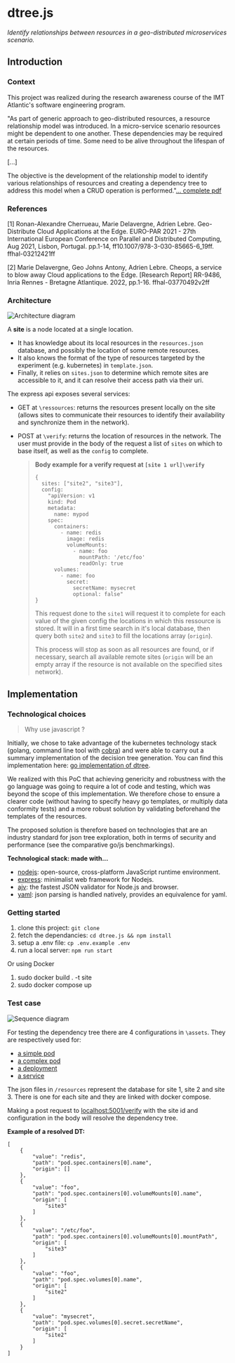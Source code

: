 # dtree.js

*Identify relationships between resources in a geo-distributed microservices scenario.*

## Introduction

### Context

This project was realized during the research awareness course of the IMT Atlantic's software engineering program. 

"As part of generic approach to geo-distributed resources, a resource relationship model was introduced. In a micro-service scenario resources might be dependent to one another. These dependencies may be required at certain periods of time. Some need to be alive throughout the lifespan of the resources.

[...]

The objective is the development of the relationship model to identify various relationships of resources and creating a dependency tree to address this model when a CRUD operation is performed."[... complete pdf](docs/Cheops.pdf/)

### References

<a id="1">[1]</a>
Ronan-Alexandre Cherrueau, Marie Delavergne, Adrien Lebre. Geo-Distribute Cloud Applications at the Edge. EURO-PAR 2021 - 27th International European Conference on Parallel and Distributed Computing, Aug 2021, Lisbon, Portugal. pp.1-14, ff10.1007/978-3-030-85665-6_19ff. ffhal-03212421ff

<a id="2">[2]</a>
Marie Delavergne, Geo Johns Antony, Adrien Lebre. Cheops, a service to blow away Cloud applications to the Edge. [Research Report] RR-9486, Inria Rennes - Bretagne Atlantique. 2022, pp.1-16. ffhal-03770492v2ff

### Architecture

![Architecture diagram](./docs/Site.drawio.svg)

A **site** is a node located at a single location. 

* It has knowledge about its local resources in the `resources.json` database, and possibly the location of some remote resources.
* It also knows the format of the type of resources targeted by the experiment (e.g. kubernetes) in `template.json`.
* Finally, it relies on `sites.json` to determine which remote sites are accessible to it, and it can resolve their access path via their uri.

The express api exposes several services:
  
 * GET at `\ressources`: returns the resources present locally on the site (allows sites to communicate their resources to identify their availability and synchronize them in the network).
  
 * POST at `\verify`: returns the location of resources in the network. The user must provide in the body of the request a list of `sites` on which to base itself, as well as the `config` to complete.

   > **Body example for a verify request at `[site 1 url]\verify`**
   > ```
   > {
   >   sites: ["site2", "site3"],
   >   config: 
   >     "apiVersion: v1
   >     kind: Pod
   >     metadata:
   >       name: mypod
   >     spec:
   >       containers:
   >         - name: redis
   >           image: redis
   >           volumeMounts:
   >             - name: foo
   >               mountPath: '/etc/foo'
   >               readOnly: true
   >       volumes:
   >         - name: foo
   >           secret:
   >             secretName: mysecret
   >             optional: false"
   > }
   > ```
   > This request done to the `site1` will request it to complete for each value of the given config the locations in which this ressource is stored. It will in a first time search in it's local database, then query both `site2` and `site3` to fill the locations array (`origin`).
   >
   > This process will stop as soon as all resources are found, or if necessary, search all available remote sites (`origin` will be an empty array if the resource is not available on the specified sites network).

## Implementation

### Technological choices

> Why use javascript ?

Initially, we chose to take advantage of the kubernetes technology stack (golang, command line tool with [cobra](https://github.com/spf13/cobra)) and were able to carry out a summary implementation of the decision tree generation. You can find this implementation here: [go implementation of dtree](https://github.com/IMT-Atlantique-FIL-2020-2023/dtree).

We realized with this PoC that achieving genericity and robustness with the go language was going to require a lot of code and testing, which was beyond the scope of this implementation. We therefore chose to ensure a clearer code (without having to specify heavy go templates, or multiply data conformity tests) and a more robust solution by validating beforehand the templates of the resources.

The proposed solution is therefore based on technologies that are an industry standard for json tree exploration, both in terms of security and performance (see the comparative go/js benchmarkings).

**Technological stack: made with...**
 * [nodejs](https://github.com/nodejs/node): open-source, cross-platform JavaScript runtime environment.
 * [express](https://github.com/expressjs/express): minimalist web framework for Nodejs.
 * [ajv](https://github.com/ajv-validator/ajv): the fastest JSON validator for Node.js and browser.
 * [yaml](https://github.com/eemeli/yaml): json parsing is handled natively, provides an equivalence for yaml.

### Getting started

1. clone this project: `git clone `
2. fetch the dependancies: `cd dtree.js && npm install`
3. setup a .env file: `cp .env.example .env`
4. run a local server: `npm run start`

Or using Docker

1. sudo docker build . -t site
2. sudo docker compose up

### Test case

![Sequence diagram](./docs/Sequence.drawio.svg)

For testing the dependency tree there are 4 configurations in `\assets`. They are respectively used for:
*  [a simple pod](assets/config1.yaml)
*  [a complex pod](assets/config2.yaml)
*  [a deployment](assets/deployment.yaml)
*  [a service](assets/service.yaml)

The json files in `/resources` represent the database for site 1, site 2 and site 3. There is one for each site and they are linked with docker compose.

Making a post request to [localhost:5001/verify](localhost:5001/verify) with the site id and configuration in the body will resolve the dependency tree.

**Example of a resolved DT:**

```
[
    {
        "value": "redis",
        "path": "pod.spec.containers[0].name",
        "origin": []
    },
    {
        "value": "foo",
        "path": "pod.spec.containers[0].volumeMounts[0].name",
        "origin": [
            "site3"
        ]
    },
    {
        "value": "/etc/foo",
        "path": "pod.spec.containers[0].volumeMounts[0].mountPath",
        "origin": [
            "site3"
        ]
    },
    {
        "value": "foo",
        "path": "pod.spec.volumes[0].name",
        "origin": [
            "site2"
        ]
    },
    {
        "value": "mysecret",
        "path": "pod.spec.volumes[0].secret.secretName",
        "origin": [
            "site2"
        ]
    }
]
```
